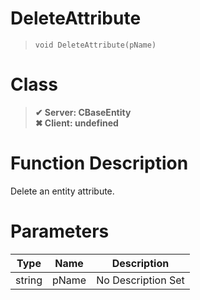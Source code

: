 # DeleteAttribute
> `void DeleteAttribute(pName)`
# Class
> __✔ Server: CBaseEntity__  
> __✖ Client: undefined__  
# Function Description
Delete an entity attribute.
# Parameters
Type|Name|Description
--|--|--
string|pName|No Description Set
